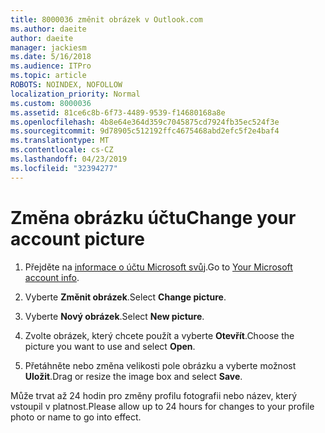 ```yaml
---
title: 8000036 změnit obrázek v Outlook.com
ms.author: daeite
author: daeite
manager: jackiesm
ms.date: 5/16/2018
ms.audience: ITPro
ms.topic: article
ROBOTS: NOINDEX, NOFOLLOW
localization_priority: Normal
ms.custom: 8000036
ms.assetid: 81ce6c8b-6f73-4489-9539-f14680168a8e
ms.openlocfilehash: 4b8e64e364d359c7045875cd7924fb35ec524f3e
ms.sourcegitcommit: 9d78905c512192ffc4675468abd2efc5f2e4baf4
ms.translationtype: MT
ms.contentlocale: cs-CZ
ms.lasthandoff: 04/23/2019
ms.locfileid: "32394277"
---
```

# <a name="change-your-account-picture"></a><span data-ttu-id="ae938-102">Změna obrázku účtu</span><span class="sxs-lookup"><span data-stu-id="ae938-102">Change your account picture</span></span>

1. <span data-ttu-id="ae938-103">Přejděte na [informace o účtu Microsoft svůj](https://go.microsoft.com/fwlink/p/?linkid=860841).</span><span class="sxs-lookup"><span data-stu-id="ae938-103">Go to [Your Microsoft account info](https://go.microsoft.com/fwlink/p/?linkid=860841).</span></span>
    
2. <span data-ttu-id="ae938-104">Vyberte **Změnit obrázek**.</span><span class="sxs-lookup"><span data-stu-id="ae938-104">Select **Change picture**.</span></span> 
    
3. <span data-ttu-id="ae938-105">Vyberte **Nový obrázek**.</span><span class="sxs-lookup"><span data-stu-id="ae938-105">Select **New picture**.</span></span> 
    
4. <span data-ttu-id="ae938-106">Zvolte obrázek, který chcete použít a vyberte **Otevřít**.</span><span class="sxs-lookup"><span data-stu-id="ae938-106">Choose the picture you want to use and select **Open**.</span></span> 
    
5. <span data-ttu-id="ae938-107">Přetáhněte nebo změna velikosti pole obrázku a vyberte možnost **Uložit**.</span><span class="sxs-lookup"><span data-stu-id="ae938-107">Drag or resize the image box and select **Save**.</span></span> 
    
<span data-ttu-id="ae938-108">Může trvat až 24 hodin pro změny profilu fotografii nebo název, který vstoupil v platnost.</span><span class="sxs-lookup"><span data-stu-id="ae938-108">Please allow up to 24 hours for changes to your profile photo or name to go into effect.</span></span>
  

